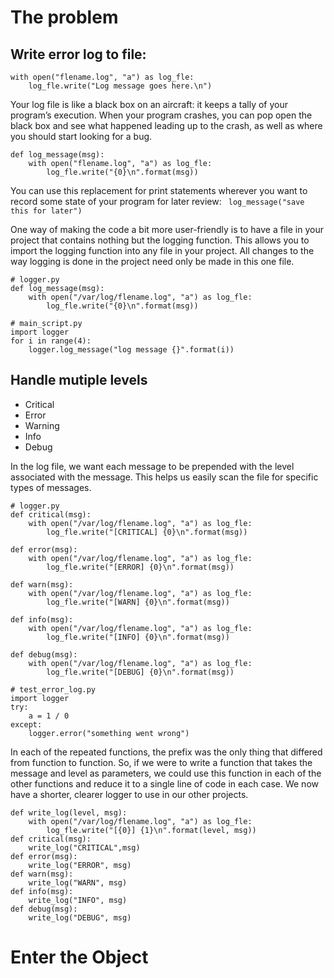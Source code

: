 # The problem

## Write error log to file:

```
with open("flename.log", "a") as log_fle:
    log_fle.write("Log message goes here.\n")
```

Your log file is like a black box on an aircraft: it keeps a tally of your program’s execution. When your program crashes, you can pop open the black box and see what happened leading up to the crash, as well as where you should start looking for a bug. 

```
def log_message(msg):
    with open("flename.log", "a") as log_fle:
        log_fle.write("{0}\n".format(msg))
```
You can use this replacement for print statements wherever you want to record some state of your program for later review:
``` log_message("save this for later")```

One way of making the code a bit more user-friendly is to have a file in your project that contains nothing but the logging function. This allows you to import the logging function into any file in your project. All changes to the way logging is done in the project need only be made in this one file.
```
# logger.py
def log_message(msg):
    with open("/var/log/flename.log", "a") as log_fle:
        log_fle.write("{0}\n".format(msg))
```

```
# main_script.py
import logger
for i in range(4):
    logger.log_message("log message {}".format(i))
```

## Handle mutiple levels 

- Critical
- Error
- Warning
- Info
- Debug

In the log file, we want each message to be prepended with the level associated with the message. This helps us easily scan the file for specific types of messages. 

```
# logger.py
def critical(msg):
    with open("/var/log/flename.log", "a") as log_fle:
        log_fle.write("[CRITICAL] {0}\n".format(msg))

def error(msg):
    with open("/var/log/flename.log", "a") as log_fle:
        log_fle.write("[ERROR] {0}\n".format(msg))

def warn(msg):
    with open("/var/log/flename.log", "a") as log_fle:
        log_fle.write("[WARN] {0}\n".format(msg))

def info(msg):
    with open("/var/log/flename.log", "a") as log_fle:
        log_fle.write("[INFO] {0}\n".format(msg))

def debug(msg):
    with open("/var/log/flename.log", "a") as log_fle:
        log_fle.write("[DEBUG] {0}\n".format(msg))
```

```
# test_error_log.py
import logger
try:
    a = 1 / 0
except:
    logger.error("something went wrong")
```

In each of the repeated functions, the prefix was the only thing that differed from function to function. So, if we were to write a function that takes the message and level as parameters, we could use this function in each of the other functions and reduce it to a single line of code in each case. 
We now have a shorter, clearer logger to use in our other projects.

```
def write_log(level, msg):
    with open("/var/log/flename.log", "a") as log_fle:
        log_fle.write("[{0}] {1}\n".format(level, msg))
def critical(msg):
    write_log("CRITICAL",msg)
def error(msg):
    write_log("ERROR", msg)
def warn(msg):
    write_log("WARN", msg)
def info(msg):
    write_log("INFO", msg)
def debug(msg):
    write_log("DEBUG", msg)
```
# Enter the Object

